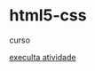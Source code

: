 # html5-css
 curso

<a href="https://camillyvitoria585.github.io/html5-css/execicio/exe001">execulta atividade</a>
